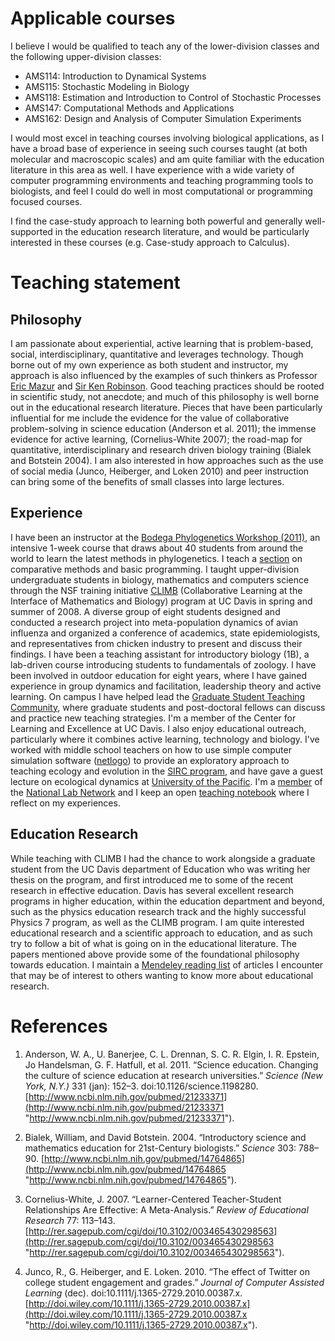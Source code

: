 # Applicable courses

I believe I would be qualified to teach any of the lower-division classes and the following upper-division classes:

* AMS114: Introduction to Dynamical Systems 
* AMS115: Stochastic Modeling in Biology 
* AMS118: Estimation and Introduction to Control of Stochastic Processes 
* AMS147: Computational Methods and Applications 
* AMS162: Design and Analysis of Computer Simulation Experiments 


I would most excel in teaching courses involving biological applications, as I have a broad base of experience in seeing such courses taught (at both molecular and macroscopic scales) and am quite familiar with the education literature in this area as well.  I have experience with a wide variety of computer programming environments and teaching programming tools to biologists, and feel I could do well in most computational or programming focused courses.   

I find the case-study approach to learning both powerful and generally well-supported in the education research literature, and would be particularly interested in these courses (e.g. Case-study approach to Calculus).  


# Teaching statement


Philosophy
----------

I am passionate about experiential, active learning that is
problem-based, social, interdisciplinary, quantitative and leverages
technology. Though borne out of my own experience as both student and instructor,
my approach is also influenced by the examples of such thinkers
as Professor [Eric Mazur](http://www.youtube.com/watch?v=WwslBPj8GgI)
and [Sir Ken Robinson](http://www.ted.com/talks/ken_robinson_says_schools_kill_creativity.html).
Good teaching practices should be rooted in scientific study, not
anecdote; and much of this philosophy is well borne out in the educational
research literature.  Pieces that have been particularly influential for
me include the evidence for the value of collaborative problem-solving
in science education (Anderson et al. 2011); the immense evidence for
active learning, (Cornelius-White 2007); the road-map for quantitative,
interdisciplinary and research driven biology training (Bialek and
Botstein 2004). I am also interested in how approaches such as the use
of social media (Junco, Heiberger, and Loken 2010) and peer instruction
can bring some of the benefits of small classes into large lectures.

Experience
----------

I have been an instructor at the [Bodega Phylogenetics Workshop
(2011)](http://bodegaphylo.wikispot.org/2011_Workshop), an intensive
1-week course that draws about 40 students from around the world to
learn the latest methods in phylogenetics. I teach a
[section](http://bodegaphylo.wikispot.org/Continuous_Character_Evolution_%28Boettiger%29_2011)
on comparative methods and basic programming. I taught upper-division
undergraduate students in biology, mathematics and computers science
through the NSF training initiative [CLIMB](http://climb.ucdavis.edu/)
(Collaborative Learning at the Interface of Mathematics and Biology)
program at UC Davis in spring and summer of 2008. A diverse group of
eight students designed and conducted a research project into
meta-population dynamics of avian influenza and organized a conference
of academics, state epidemiologists, and representatives from chicken
industry to present and discuss their findings. I have been a teaching
assistant for introductory biology (1B), a lab-driven course introducing
students to fundamentals of zoology. I have been involved in outdoor
education for eight years, where I have gained experience in group
dynamics and facilitation, leadership theory and active learning. On
campus I have helped lead the [Graduate Student Teaching
Community](http://gtc-blog.blogspot.com), where graduate students and
post-doctoral fellows can discuss and practice new teaching strategies.
I'm a member of the Center for Learning and Excellence at UC Davis. I
also enjoy educational outreach, particularly where it combines active
learning, technology and biology. I've worked with middle school
teachers on how to use simple computer simulation software
([netlogo](http://ccl.northwestern.edu/netlogo/)) to provide an
exploratory approach to teaching ecology and evolution in the [SIRC
program](http://sasp.ucdavis.edu),
and have gave a guest lecture on ecological dynamics at [University of
the Pacific](http://www.carlboettiger.info/archives/843). I'm a
[member](http://www.nationallabnetwork.org/scientists/b1412e8c-1348-f09a-d368-919e80c4ee07)
of the [National Lab Network](http://www.nationallabnetwork.org) and I
keep an open [teaching
notebook](http://www.carlboettiger.info/categories.html#teaching)
where I reflect on my experiences.

Education Research
------------------

While teaching with CLIMB I had the chance to work alongside a graduate
student from the UC Davis department of Education who was writing her
thesis on the program, and first introduced me to some of the recent
research in effective education. Davis has several excellent research
programs in higher education, within the education department and
beyond, such as the physics education research track and the highly
successful Physics 7 program, as well as the CLIMB program. I am quite
interested educational research and a scientific approach to education,
and as such try to follow a bit of what is going on in the educational
literature. The papers mentioned above provide some of the foundational
philosophy towards education. I maintain a [Mendeley reading
list](http://www.mendeley.com/groups/530011/education)
of articles I encounter that may be of interest to others wanting to
know more about educational research.

References
==========

1. Anderson, W. A., U. Banerjee, C. L. Drennan, S. C. R. Elgin, I. R.
Epstein, Jo Handelsman, G. F. Hatfull, et al. 2011. “Science education.
Changing the culture of science education at research universities.”
*Science (New York, N.Y.)* 331 (jan): 152–3.
doi:10.1126/science.1198280.
[http://www.ncbi.nlm.nih.gov/pubmed/21233371](http://www.ncbi.nlm.nih.gov/pubmed/21233371 "http://www.ncbi.nlm.nih.gov/pubmed/21233371").

2. Bialek, William, and David Botstein. 2004. “Introductory science and
mathematics education for 21st-Century biologists.” *Science* 303:
788–90.
[http://www.ncbi.nlm.nih.gov/pubmed/14764865](http://www.ncbi.nlm.nih.gov/pubmed/14764865 "http://www.ncbi.nlm.nih.gov/pubmed/14764865").

3. Cornelius-White, J. 2007. “Learner-Centered Teacher-Student
Relationships Are Effective: A Meta-Analysis.” *Review of Educational
Research* 77: 113–143.
[http://rer.sagepub.com/cgi/doi/10.3102/003465430298563](http://rer.sagepub.com/cgi/doi/10.3102/003465430298563 "http://rer.sagepub.com/cgi/doi/10.3102/003465430298563").

4. Junco, R., G. Heiberger, and E. Loken. 2010. “The effect of Twitter on
college student engagement and grades.” *Journal of Computer Assisted
Learning* (dec). doi:10.1111/j.1365-2729.2010.00387.x.
[http://doi.wiley.com/10.1111/j.1365-2729.2010.00387.x](http://doi.wiley.com/10.1111/j.1365-2729.2010.00387.x "http://doi.wiley.com/10.1111/j.1365-2729.2010.00387.x").

